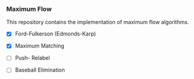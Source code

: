 ### Maximum Flow

This repository contains the implementation of maximum flow algorithms. 

 - [x] Ford-Fulkerson (Edmonds-Karp)
 - [x] Maximum Matching
 - [ ] Push- Relabel
 - [ ] Baseball Elimination 

